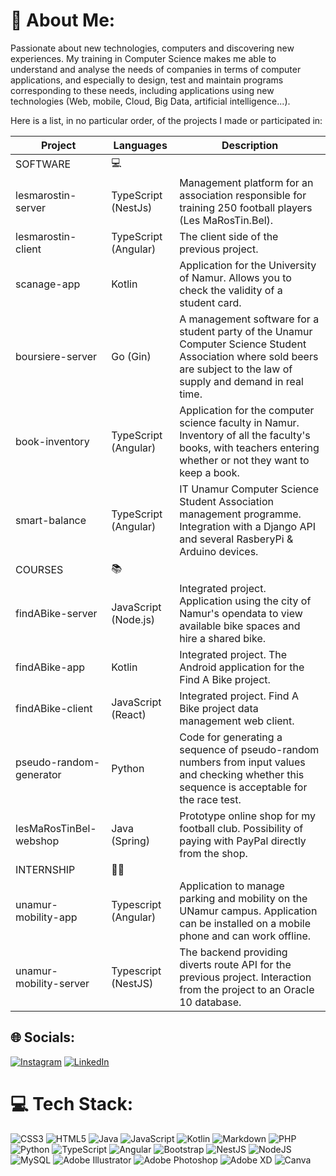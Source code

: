 # 💫 About Me:
Passionate about new technologies, computers and discovering new experiences. My training in Computer Science makes me able to understand and analyse the needs of companies in terms of computer applications, and especially to design, test and maintain programs corresponding to these needs, including applications using new technologies (Web, mobile, Cloud, Big Data, artificial intelligence...).

Here is a list, in no particular order, of the projects I made or participated in:

| Project	 | Languages  |  Description | 
|---|---|---|
| SOFTWARE	| 💻 | |
| lesmarostin-server | TypeScript (NestJs) | Management platform for an association responsible for training 250 football players (Les MaRosTin.Bel). |
| lesmarostin-client | TypeScript (Angular) | The client side of the previous project. |
| scanage-app | Kotlin | Application for the University of Namur. Allows you to check the validity of a student card. |
| boursiere-server | Go (Gin) | A management software for a student party of the Unamur Computer Science Student Association where sold beers are subject to the law of supply and demand in real time.| 
| book-inventory | TypeScript (Angular) | Application for the computer science faculty in Namur. Inventory of all the faculty's books, with teachers entering whether or not they want to keep a book. |
| smart-balance | TypeScript (Angular) | IT Unamur Computer Science Student Association management programme. Integration with a Django API and several RasberyPi & Arduino devices. |
| COURSES	| 📚 | |
| findABike-server | JavaScript (Node.js) | Integrated project. Application using the city of Namur's opendata to view available bike spaces and hire a shared bike. |
| findABike-app | Kotlin | Integrated project. The Android application for the Find A Bike project. |
| findABike-client | JavaScript (React) | Integrated project. Find A Bike project data management web client. |
| pseudo-random-generator | Python | Code for generating a sequence of pseudo-random numbers from input values and checking whether this sequence is acceptable for the race test. |
| lesMaRosTinBel-webshop | Java (Spring) | Prototype online shop for my football club. Possibility of paying with PayPal directly from the shop. |
| INTERNSHIP | 👨‍💼 | |
| unamur-mobility-app | Typescript (Angular) | Application to manage parking and mobility on the UNamur campus. Application can be installed on a mobile phone and can work offline. |
| unamur-mobility-server | Typescript (NestJS) | The backend providing diverts route API for the previous project. Interaction from the project to an Oracle 10 database. |


## 🌐 Socials:
[![Instagram](https://img.shields.io/badge/Instagram-%23E4405F.svg?logo=Instagram&logoColor=white)](https://instagram.com/antoine_papy_baetsle) [![LinkedIn](https://img.shields.io/badge/LinkedIn-%230077B5.svg?logo=linkedin&logoColor=white)](https://linkedin.com/in/antoinebaetsle) 

# 💻 Tech Stack:
![CSS3](https://img.shields.io/badge/css3-%231572B6.svg?style=for-the-badge&logo=css3&logoColor=white) ![HTML5](https://img.shields.io/badge/html5-%23E34F26.svg?style=for-the-badge&logo=html5&logoColor=white) ![Java](https://img.shields.io/badge/java-%23ED8B00.svg?style=for-the-badge&logo=java&logoColor=white) ![JavaScript](https://img.shields.io/badge/javascript-%23323330.svg?style=for-the-badge&logo=javascript&logoColor=%23F7DF1E) ![Kotlin](https://img.shields.io/badge/kotlin-%230095D5.svg?style=for-the-badge&logo=kotlin&logoColor=white) ![Markdown](https://img.shields.io/badge/markdown-%23000000.svg?style=for-the-badge&logo=markdown&logoColor=white) ![PHP](https://img.shields.io/badge/php-%23777BB4.svg?style=for-the-badge&logo=php&logoColor=white) ![Python](https://img.shields.io/badge/python-3670A0?style=for-the-badge&logo=python&logoColor=ffdd54) ![TypeScript](https://img.shields.io/badge/typescript-%23007ACC.svg?style=for-the-badge&logo=typescript&logoColor=white) ![Angular](https://img.shields.io/badge/angular-%23DD0031.svg?style=for-the-badge&logo=angular&logoColor=white) ![Bootstrap](https://img.shields.io/badge/bootstrap-%23563D7C.svg?style=for-the-badge&logo=bootstrap&logoColor=white) ![NestJS](https://img.shields.io/badge/nestjs-%23E0234E.svg?style=for-the-badge&logo=nestjs&logoColor=white) ![NodeJS](https://img.shields.io/badge/node.js-6DA55F?style=for-the-badge&logo=node.js&logoColor=white) ![MySQL](https://img.shields.io/badge/mysql-%2300f.svg?style=for-the-badge&logo=mysql&logoColor=white) ![Adobe Illustrator](https://img.shields.io/badge/adobeillustrator-%23FF9A00.svg?style=for-the-badge&logo=adobeillustrator&logoColor=white) ![Adobe Photoshop](https://img.shields.io/badge/adobephotoshop-%2331A8FF.svg?style=for-the-badge&logo=adobephotoshop&logoColor=white) ![Adobe XD](https://img.shields.io/badge/Adobe%20XD-470137?style=for-the-badge&logo=Adobe%20XD&logoColor=#FF61F6) ![Canva](https://img.shields.io/badge/Canva-%2300C4CC.svg?style=for-the-badge&logo=Canva&logoColor=white)
